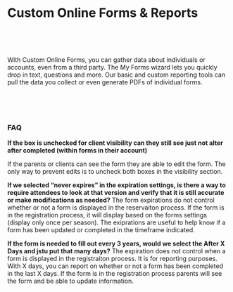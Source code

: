 # Custom Online Forms & Reports
 



 


With Custom Online Forms, you can gather data about individuals or accounts, even from a third party. The My Forms wizard lets you quickly drop in text, questions and more. Our basic and custom reporting tools can pull the data you collect or even generate PDFs of individual forms.


 


 


### FAQ




**If the box is unchecked for client visibility can they still see just not alter after completed (within forms in their account)**

If the parents or clients can see the form they are able to edit the form. The only way to prevent edits is to uncheck both boxes in the visibility section.





**If we selected “never expires” in the expiration settings, is there a way to require attendees to look at that version and verify that it is still accurate or make modifications as needed?**
The form expirations do not control whether or not a form is displayed in the reservaiton process. If the form is in the registration process, it will display based on the forms settings (display only once per season). The exiprations are useful to help know if a form has been updated or completed in the timeframe indicated.


**If the form is needed to fill out every 3 years, would we select the After X Days and jstu put that many days?**
The expiration does not control when a form is displayed in the registraiton process. It is for reporting purposes. With X days, you can report on whether or not a form has been completed in the last X days. If the form is in the registration process parents will see the form and be able to update information.






## 

